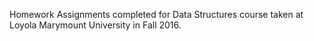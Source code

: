 Homework Assignments completed for Data Structures course taken at Loyola Marymount University in Fall 2016. 
